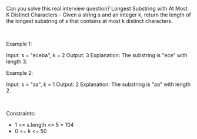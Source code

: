 Can you solve this real interview question? Longest Substring with At Most K Distinct Characters - Given a string s and an integer k, return the length of the longest substring of s that contains at most k distinct characters.

 

Example 1:


Input: s = "eceba", k = 2
Output: 3
Explanation: The substring is "ece" with length 3.

Example 2:


Input: s = "aa", k = 1
Output: 2
Explanation: The substring is "aa" with length 2.


 

Constraints:

 * 1 <= s.length <= 5 * 104
 * 0 <= k <= 50